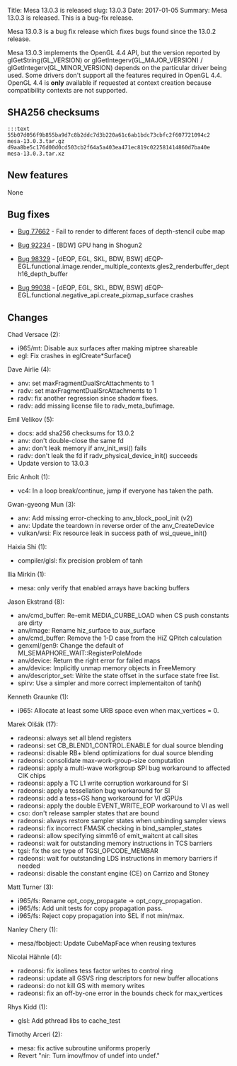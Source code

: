 Title: Mesa 13.0.3 is released
slug: 13.0.3
Date: 2017-01-05
Summary: Mesa 13.0.3 is released. This is a bug-fix release. 

Mesa 13.0.3 is a bug fix release which fixes bugs found since the 13.0.2 release.

Mesa 13.0.3 implements the OpenGL 4.4 API, but the version reported by
glGetString(GL_VERSION) or glGetIntegerv(GL_MAJOR_VERSION) /
glGetIntegerv(GL_MINOR_VERSION) depends on the particular driver being used.
Some drivers don't support all the features required in OpenGL 4.4.  OpenGL
4.4 is **only** available if requested at context creation
because compatibility contexts are not supported.


## SHA256 checksums

    :::text
    55b07d056f9b855ba9d7c8b2ddc7d3b220a61c6ab1bdc73cbfc2f607721094c2  mesa-13.0.3.tar.gz
    d9aa8be5c176d00d0cd503cb2f64a5a403ea471ec819c022581414860d7ba40e  mesa-13.0.3.tar.xz


## New features

None


## Bug fixes

* [Bug 77662][1] - Fail to render to different faces of depth-stencil cube map

* [Bug 92234][2] - [BDW] GPU hang in Shogun2

* [Bug 98329][3] - [dEQP, EGL, SKL, BDW, BSW] dEQP-EGL.functional.image.render_multiple_contexts.gles2_renderbuffer_depth16_depth_buffer

* [Bug 99038][4] - [dEQP, EGL, SKL, BDW, BSW] dEQP-EGL.functional.negative_api.create_pixmap_surface crashes


## Changes

Chad Versace (2):

* i965/mt: Disable aux surfaces after making miptree shareable
* egl: Fix crashes in eglCreate*Surface()


Dave Airlie (4):

* anv: set maxFragmentDualSrcAttachments to 1
* radv: set maxFragmentDualSrcAttachments to 1
* radv: fix another regression since shadow fixes.
* radv: add missing license file to radv_meta_bufimage.


Emil Velikov (5):

* docs: add sha256 checksums for 13.0.2
* anv: don't double-close the same fd
* anv: don't leak memory if anv_init_wsi() fails
* radv: don't leak the fd if radv_physical_device_init() succeeds
* Update version to 13.0.3


Eric Anholt (1):

* vc4: In a loop break/continue, jump if everyone has taken the path.


Gwan-gyeong Mun (3):

* anv: Add missing error-checking to anv_block_pool_init (v2)
* anv: Update the teardown in reverse order of the anv_CreateDevice
* vulkan/wsi: Fix resource leak in success path of wsi_queue_init()


Haixia Shi (1):

* compiler/glsl: fix precision problem of tanh


Ilia Mirkin (1):

* mesa: only verify that enabled arrays have backing buffers


Jason Ekstrand (8):

* anv/cmd_buffer: Re-emit MEDIA_CURBE_LOAD when CS push constants are dirty
* anv/image: Rename hiz_surface to aux_surface
* anv/cmd_buffer: Remove the 1-D case from the HiZ QPitch calculation
* genxml/gen9: Change the default of MI_SEMAPHORE_WAIT::RegisterPoleMode
* anv/device: Return the right error for failed maps
* anv/device: Implicitly unmap memory objects in FreeMemory
* anv/descriptor_set: Write the state offset in the surface state free list.
* spirv: Use a simpler and more correct implementaiton of tanh()


Kenneth Graunke (1):

* i965: Allocate at least some URB space even when max_vertices = 0.


Marek Olšák (17):

* radeonsi: always set all blend registers
* radeonsi: set CB_BLEND1_CONTROL.ENABLE for dual source blending
* radeonsi: disable RB+ blend optimizations for dual source blending
* radeonsi: consolidate max-work-group-size computation
* radeonsi: apply a multi-wave workgroup SPI bug workaround to affected CIK chips
* radeonsi: apply a TC L1 write corruption workaround for SI
* radeonsi: apply a tessellation bug workaround for SI
* radeonsi: add a tess+GS hang workaround for VI dGPUs
* radeonsi: apply the double EVENT_WRITE_EOP workaround to VI as well
* cso: don't release sampler states that are bound
* radeonsi: always restore sampler states when unbinding sampler views
* radeonsi: fix incorrect FMASK checking in bind_sampler_states
* radeonsi: allow specifying simm16 of emit_waitcnt at call sites
* radeonsi: wait for outstanding memory instructions in TCS barriers
* tgsi: fix the src type of TGSI_OPCODE_MEMBAR
* radeonsi: wait for outstanding LDS instructions in memory barriers if needed
* radeonsi: disable the constant engine (CE) on Carrizo and Stoney


Matt Turner (3):

* i965/fs: Rename opt_copy_propagate -> opt_copy_propagation.
* i965/fs: Add unit tests for copy propagation pass.
* i965/fs: Reject copy propagation into SEL if not min/max.


Nanley Chery (1):

* mesa/fbobject: Update CubeMapFace when reusing textures


Nicolai Hähnle (4):

* radeonsi: fix isolines tess factor writes to control ring
* radeonsi: update all GSVS ring descriptors for new buffer allocations
* radeonsi: do not kill GS with memory writes
* radeonsi: fix an off-by-one error in the bounds check for max_vertices


Rhys Kidd (1):

* glsl: Add pthread libs to cache_test


Timothy Arceri (2):

* mesa: fix active subroutine uniforms properly
* Revert "nir: Turn imov/fmov of undef into undef."


[1]: https://bugs.freedesktop.org/show_bug.cgi?id=77662
[2]: https://bugs.freedesktop.org/show_bug.cgi?id=92234
[3]: https://bugs.freedesktop.org/show_bug.cgi?id=98329
[4]: https://bugs.freedesktop.org/show_bug.cgi?id=99038
